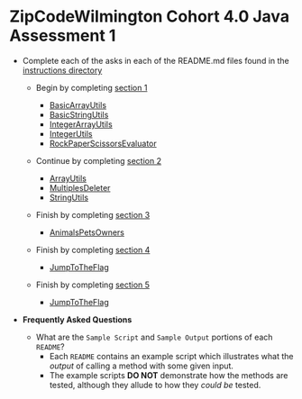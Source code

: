 # ZipCodeWilmington Cohort 4.0 Java Assessment 1 

* Complete each of the asks in each of the README.md files found in the [instructions directory](./instructions)
    * Begin by completing [section 1](./instructions/part1/)
        * [BasicArrayUtils](./instructions/part1/README-BasicArrayUtils.md)
        * [BasicStringUtils](./instructions/part1/README-BasicStringUtils.md)
        * [IntegerArrayUtils](./instructions/part1/README-IntegerArrayUtils.md)
        * [IntegerUtils](./instructions/part1/README-IntegerUtils.md)
        * [RockPaperScissorsEvaluator](./instructions/part1/README-RockPaperScissorsEvaluator.md)
        
    * Continue by completing [section 2](./instructions/part2/)
        * [ArrayUtils](./instructions/part2/README-ArrayUtils.md)
        * [MultiplesDeleter](./instructions/part2/README-MultiplesDeleter.md)
        * [StringUtils](./instructions/part2/README-StringUtils.md)
        
    * Finish by completing [section 3](./instructions/part3/)
        * [AnimalsPetsOwners](./instructions/part3/README-AnimalsPetsOwners.md)
    * Finish by completing [section 4](.instructions/part4/)
        * [JumpToTheFlag](.instructions/part4/README-JumpToTheFlag.md)
    * Finish by completing [section 5](.instructions/part4/)
        * [JumpToTheFlag](.instructions/part5/README-Palindrome.md)

* **Frequently Asked Questions**
   * What are the `Sample Script` and `Sample Output` portions of each `README`?
      * Each `README` contains an example script which illustrates what the _output_ of calling a method with some given input.
      * The example scripts **DO NOT** demonstrate how the methods are tested, although they allude to how they _could be_ tested.
